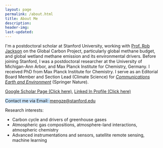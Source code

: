 ```yaml
---
layout: page
permalink: /about.html
title: About Me
description: 
header-img: 
last-updated: 
---
```

I'm a postdoctoral scholar at Stanford University, working with <a href="https://jacksonlab.stanford.edu/" target="_blank" style="text-decoration: underline;">Prof. Rob Jackson</a> on the Global Carbon Project, particularly global methane budget, and global wetland methane emission and its environmental drivers. Before joining Stanford, I was a postdoctoral researcher at the University of Michigan-Ann Arbor, and Max Planck Institute for Chemistry, Germany. I received PhD from Max Planck Institute for Chemistry. I serve as an Editorial Board Member and Section Lead (Climate Science) for <a href="https://www.nature.com/commsenv/" target="_blank" style="text-decoration: underline;"><i>Communications Earth and Environment</i></a> (Springer Nature).

<a href="https://scholar.google.com/citations?user=6uJuFqEAAAAJ&hl=en" target="_blank" style="text-decoration: underline;">Google Scholar Page (Click here)</a>,  <a href="https://www.linkedin.com/in/mengze-li-19049b178/" target="_blank" style="text-decoration: underline;">Linked In Profile (Click here)</a>

<a href="mailto:mengze@stanford.edu" target="_blank" style="background-color: #cce6ff; text-decoration: none;">Contact me via Email: mengze@stanford.edu</a>

Research interests:
 - Carbon cycle and drivers of greenhouse gases
 - Atmospheric gas compositions, atmosphere-land interactions, atmospheric chemistry
 - Advanced instrumentations and sensors, satellite remote sensing, machine learning
